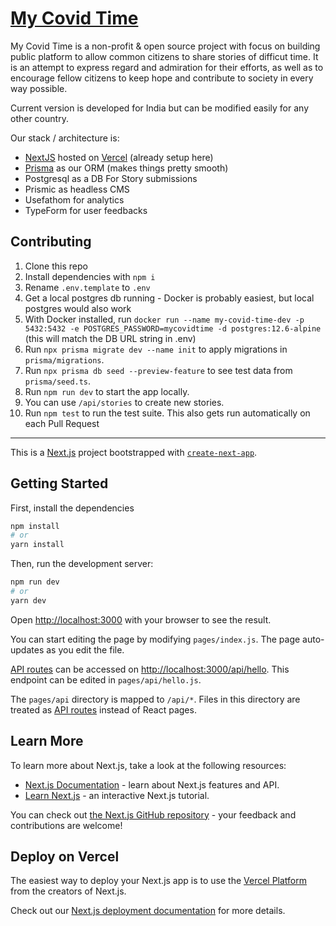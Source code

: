 # [My Covid Time](https://my-covid-time.vercel.app/)

My Covid Time is a non-profit & open source project with focus on building public platform to allow common citizens to share stories of difficut time. It is an attempt to express regard and admiration for their efforts, as well as to encourage fellow citizens to keep hope and contribute to society in every way possible.

Current version is developed for India but can be modified easily for any other country.

Our stack / architecture is:

- [NextJS](https://next.js.org/) hosted on [Vercel](https://vercel.com) (already setup here)
- [Prisma](https://prisma.io) as our ORM (makes things pretty smooth)
- Postgresql as a DB For Story submissions
- Prismic as headless CMS 
- Usefathom for analytics
- TypeForm for user feedbacks 

## Contributing

1. Clone this repo
2. Install dependencies with `npm i`
3. Rename `.env.template` to `.env`
4. Get a local postgres db running - Docker is probably easiest, but local postgres would also work
5. With Docker installed, run `docker run --name my-covid-time-dev -p 5432:5432 -e POSTGRES_PASSWORD=mycovidtime -d postgres:12.6-alpine` (this will match the DB URL string in .env)
6. Run `npx prisma migrate dev --name init` to apply migrations in `prisma/migrations`.
7. Run `npx prisma db seed --preview-feature` to see test data from `prisma/seed.ts`.
8. Run `npm run dev` to start the app locally.
9. You can use `/api/stories` to create new stories.
10. Run `npm test` to run the test suite. This also gets run automatically on each Pull Request

---

This is a [Next.js](https://nextjs.org/) project bootstrapped with [`create-next-app`](https://github.com/vercel/next.js/tree/canary/packages/create-next-app).

## Getting Started

First, install the dependencies

```bash
npm install
# or
yarn install
```

Then, run the development server:

```bash
npm run dev
# or
yarn dev
```

Open [http://localhost:3000](http://localhost:3000) with your browser to see the result.

You can start editing the page by modifying `pages/index.js`. The page auto-updates as you edit the file.

[API routes](https://nextjs.org/docs/api-routes/introduction) can be accessed on [http://localhost:3000/api/hello](http://localhost:3000/api/hello). This endpoint can be edited in `pages/api/hello.js`.

The `pages/api` directory is mapped to `/api/*`. Files in this directory are treated as [API routes](https://nextjs.org/docs/api-routes/introduction) instead of React pages.

## Learn More

To learn more about Next.js, take a look at the following resources:

- [Next.js Documentation](https://nextjs.org/docs) - learn about Next.js features and API.
- [Learn Next.js](https://nextjs.org/learn) - an interactive Next.js tutorial.

You can check out [the Next.js GitHub repository](https://github.com/vercel/next.js/) - your feedback and contributions are welcome!

## Deploy on Vercel

The easiest way to deploy your Next.js app is to use the [Vercel Platform](https://vercel.com/new?utm_medium=default-template&filter=next.js&utm_source=create-next-app&utm_campaign=create-next-app-readme) from the creators of Next.js.

Check out our [Next.js deployment documentation](https://nextjs.org/docs/deployment) for more details.
